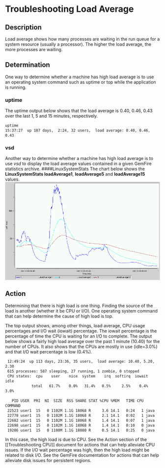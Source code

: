 # Troubleshooting Load Average
## Description
Load average shows how many processes are waiting in the run queue for a system resource (usually a processor). The higher the load average, the more processes are waiting.
## Determination
One way to determine whether a machine has high load average is to use an operating system command such as uptime or top while the application is running.
### uptime
The uptime output below shows that the load average is 0.40, 0.46, 0.43 over the last 1, 5 and 15 minutes, respectively.

	uptime
	15:37:27  up 107 days,  2:24, 32 users,  load average: 0.40, 0.46, 0.43

### vsd
Another way to determine whether a machine has high load average is to use *vsd* to display the load average values contained in a given GemFire statistics archive.
####LinuxSystemStats
The chart below shows the **LinuxSystemStats loadAverage1**, **loadAverage5** and **loadAverage15** values.
![LinuxSystemStats](images/troubleshooting_load_average_image001.gif)

## Action
Determining that there is high load is one thing. Finding the source of the load is another (whether it be CPU or I/O). One operating system command that can help determine the cause of high load is top.

The top output shows, among other things, load average, CPU usage percentages and I/O wait (iowait) percentage. The iowait percentage is the percentage of time the CPU is waiting for an I/O to complete. The output below shows a fairly high load average over the past 1 minute (10.40) for the number of CPUs. It also shows that the CPUs are mostly in use (idle=3.0%) and that I/O wait percentage is low (0.4%).

	 12:49:24  up 113 days, 23:36, 35 users,  load average: 10.40, 5.20, 2.30
	 615 processes: 587 sleeping, 27 running, 1 zombie, 0 stopped
	 CPU states:  cpu    user    nice  system    irq  softirq  iowait    idle
	            total   61.7%    0.0%   31.4%   0.5%     2.5%    0.4%    3.0%
	 
	   PID USER  PRI  NI  SIZE  RSS SHARE STAT %CPU %MEM   TIME CPU COMMAND
	 22523 user1  15   0 1102M 1.1G 18068 R     3.6 14.1   0:24   1 java
	 22778 user1  15   0 1102M 1.1G 18068 R     2.1 14.1   0:02   1 java
	 22682 user1  15   0 1102M 1.1G 18068 R     1.4 14.1   0:07   1 java
	 22698 user1  15   0 1102M 1.1G 18068 R     1.4 14.1   0:10   0 java
	 19286 user1  15   0 1100M 1.1G 18080 R     0.5 14.1   0:25   0 java
 
In this case, the high load is due to CPU. See the Action section of the [[Troubleshooting CPU]] document for actions that can help alleviate CPU issues. If the I/O wait percentage was high, then the high load might be related to disk I/O. See the GemFire documentation for actions that can help alleviate disk issues for persistent regions.

